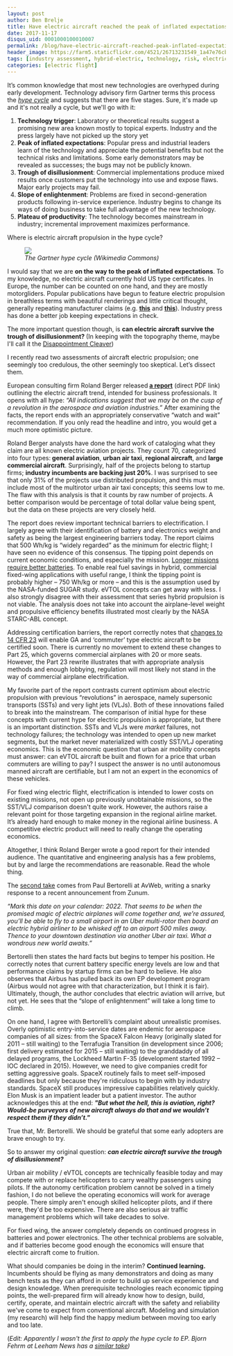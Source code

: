 ```yaml
---
layout: post
author: Ben Brelje
title: Have electric aircraft reached the peak of inflated expectations?
date: 2017-11-17
disqus_uid: 0001000100010007
permalink: /blog/have-electric-aircraft-reached-peak-inflated-expectations/
header_image: https://farm5.staticflickr.com/4521/26713231549_1a47e76cb5_o.png
tags: [industry assessment, hybrid-electric, technology, risk, electric propulsion]
categories: [electric flight]
---
```


<div class="block-paragraph"><div class="rich-text"><p>It’s common knowledge that most new technologies are
overhyped during early development. Technology advisory firm Gartner terms this
process the <i><a href="https://www.gartner.com/technology/research/methodologies/hype-cycle.jsp">hype cycle</a></i> and suggests
that there are five stages. Sure, it's made up and it's not really a cycle, but we'll go with it:</p><p></p><ol><li><b>Technology trigger</b>: Laboratory or theoretical
results suggest a promising new area known mostly to topical experts. Industry
and the press largely have not picked up the story yet<br/></li><li><b>Peak of inflated expectations</b>: Popular press
and industrial leaders learn of the technology and appreciate the
potential benefits but not the technical risks and limitations. Some early
demonstrators may be revealed as successes; the bugs may not be publicly known.<br/></li><li><b>Trough of disillusionment</b>: Commercial
implementations produce mixed results once customers put the technology into
use and expose flaws. Major early projects may fail.<br/></li><li><b>Slope of enlightenment</b>: Problems are fixed in
second-generation products following in-service experience. Industry begins to
change its ways of doing business to take full advantage of the new technology.<br/></li><li><b>Plateau of productivity</b>: The technology becomes mainstream
in industry; incremental improvement maximizes performance. <br/></li></ol>Where
is electric aircraft propulsion in the hype cycle?<p></p><p></p></div></div>

<!--more-->

<div class="block-rawhtml"><figure class="figure">
<script data-pagespeed-no-defer>//<![CDATA[
(function(){for(var g="function"==typeof Object.defineProperties?Object.defineProperty:function(b,c,a){if(a.get||a.set)throw new TypeError("ES3 does not support getters and setters.");b!=Array.prototype&&b!=Object.prototype&&(b[c]=a.value)},h="undefined"!=typeof window&&window===this?this:"undefined"!=typeof global&&null!=global?global:this,k=["String","prototype","repeat"],l=0;l<k.length-1;l++){var m=k[l];m in h||(h[m]={});h=h[m]}var n=k[k.length-1],p=h[n],q=p?p:function(b){var c;if(null==this)throw new TypeError("The 'this' value for String.prototype.repeat must not be null or undefined");c=this+"";if(0>b||1342177279<b)throw new RangeError("Invalid count value");b|=0;for(var a="";b;)if(b&1&&(a+=c),b>>>=1)c+=c;return a};q!=p&&null!=q&&g(h,n,{configurable:!0,writable:!0,value:q});var t=this;function u(b,c){var a=b.split("."),d=t;a[0]in d||!d.execScript||d.execScript("var "+a[0]);for(var e;a.length&&(e=a.shift());)a.length||void 0===c?d[e]?d=d[e]:d=d[e]={}:d[e]=c};function v(b){var c=b.length;if(0<c){for(var a=Array(c),d=0;d<c;d++)a[d]=b[d];return a}return[]};function w(b){var c=window;if(c.addEventListener)c.addEventListener("load",b,!1);else if(c.attachEvent)c.attachEvent("onload",b);else{var a=c.onload;c.onload=function(){b.call(this);a&&a.call(this)}}};var x;function y(b,c,a,d,e){this.h=b;this.j=c;this.l=a;this.f=e;this.g={height:window.innerHeight||document.documentElement.clientHeight||document.body.clientHeight,width:window.innerWidth||document.documentElement.clientWidth||document.body.clientWidth};this.i=d;this.b={};this.a=[];this.c={}}function z(b,c){var a,d,e=c.getAttribute("data-pagespeed-url-hash");if(a=e&&!(e in b.c))if(0>=c.offsetWidth&&0>=c.offsetHeight)a=!1;else{d=c.getBoundingClientRect();var f=document.body;a=d.top+("pageYOffset"in window?window.pageYOffset:(document.documentElement||f.parentNode||f).scrollTop);d=d.left+("pageXOffset"in window?window.pageXOffset:(document.documentElement||f.parentNode||f).scrollLeft);f=a.toString()+","+d;b.b.hasOwnProperty(f)?a=!1:(b.b[f]=!0,a=a<=b.g.height&&d<=b.g.width)}a&&(b.a.push(e),b.c[e]=!0)}y.prototype.checkImageForCriticality=function(b){b.getBoundingClientRect&&z(this,b)};u("pagespeed.CriticalImages.checkImageForCriticality",function(b){x.checkImageForCriticality(b)});u("pagespeed.CriticalImages.checkCriticalImages",function(){A(x)});function A(b){b.b={};for(var c=["IMG","INPUT"],a=[],d=0;d<c.length;++d)a=a.concat(v(document.getElementsByTagName(c[d])));if(a.length&&a[0].getBoundingClientRect){for(d=0;c=a[d];++d)z(b,c);a="oh="+b.l;b.f&&(a+="&n="+b.f);if(c=!!b.a.length)for(a+="&ci="+encodeURIComponent(b.a[0]),d=1;d<b.a.length;++d){var e=","+encodeURIComponent(b.a[d]);131072>=a.length+e.length&&(a+=e)}b.i&&(e="&rd="+encodeURIComponent(JSON.stringify(B())),131072>=a.length+e.length&&(a+=e),c=!0);C=a;if(c){d=b.h;b=b.j;var f;if(window.XMLHttpRequest)f=new XMLHttpRequest;else if(window.ActiveXObject)try{f=new ActiveXObject("Msxml2.XMLHTTP")}catch(r){try{f=new ActiveXObject("Microsoft.XMLHTTP")}catch(D){}}f&&(f.open("POST",d+(-1==d.indexOf("?")?"?":"&")+"url="+encodeURIComponent(b)),f.setRequestHeader("Content-Type","application/x-www-form-urlencoded"),f.send(a))}}}function B(){var b={},c;c=document.getElementsByTagName("IMG");if(!c.length)return{};var a=c[0];if(!("naturalWidth"in a&&"naturalHeight"in a))return{};for(var d=0;a=c[d];++d){var e=a.getAttribute("data-pagespeed-url-hash");e&&(!(e in b)&&0<a.width&&0<a.height&&0<a.naturalWidth&&0<a.naturalHeight||e in b&&a.width>=b[e].o&&a.height>=b[e].m)&&(b[e]={rw:a.width,rh:a.height,ow:a.naturalWidth,oh:a.naturalHeight})}return b}var C="";u("pagespeed.CriticalImages.getBeaconData",function(){return C});u("pagespeed.CriticalImages.Run",function(b,c,a,d,e,f){var r=new y(b,c,a,e,f);x=r;d&&w(function(){window.setTimeout(function(){A(r)},0)})});})();pagespeed.CriticalImages.Run('/mod_pagespeed_beacon','https://brelje.net/blog/have-electric-aircraft-reached-peak-inflated-expectations/','8Xxa2XQLv9',true,false,'ZA2yw0MBm_o');
//]]></script><img src="https://upload.wikimedia.org/wikipedia/commons/b/bf/Hype-Cycle-General.png" class="img-responsive" data-pagespeed-url-hash="3189459121" onload="pagespeed.CriticalImages.checkImageForCriticality(this);">
  <figcaption class="figure-caption"><i>The Gartner hype cycle (Wikimedia Commons)</i></figcaption>
</figure></div>
<div class="block-paragraph"><div class="rich-text"><p>I would say that we are <b>on the way to the peak of inflated
expectations</b>. To my knowledge, no electric aircraft currently hold US type
certificates. In Europe, the number can be counted on one hand, and they are mostly motorgliders. Popular
publications have begun to feature electric propulsion in breathless terms with
beautiful renderings and little critical thought, generally repeating manufacturer claims (e.g. <a href="https://www.theguardian.com/business/2017/sep/27/easyjet-electric-planes-wright-electric-flights"><b>this</b></a> and <a href="https://techcrunch.com/2017/10/05/how-zunum-aeros-hybrid-electric-planes-aim-to-transform-flight-starting-in-2022/"><b>this</b></a>). Industry press has done a
better job keeping expectations in check.</p><p>The more important question though, is <b>can electric aircraft survive the trough of disillusionment? </b>(In keeping with the topography theme, maybe I'll call it the <a href="https://www.mountaineers.org/explore/routes-places/paradise-area-review/mount-rainier-disappointment-cleaver">Disappointment Cleaver</a>)</p>

<p>I recently read two assessments of aircraft electric
propulsion; one seemingly too credulous, the other seemingly too skeptical.
Let’s dissect them.</p>

<p>European consulting firm Roland Berger released<b> <a href="https://www.rolandberger.com/publications/publication_pdf/roland_berger_aircraft_electrical_propulsion.pdf">a report</a></b> (direct PDF link) outlining the electric aircraft trend, intended for business professionals. It opens
with all hype: <i>“All indications suggest that we may be on the cusp of a
revolution in the aerospace and aviation industries.” </i>After examining
the facts, the report ends with an appropriately conservative “watch and wait”
recommendation. If you only read the headline and intro, you would get a much more optimistic picture.</p>

<p>Roland Berger analysts have done the hard work of
cataloging what they claim are all known electric aviation projects.  They count 70, categorized into four types:<b>
general aviation</b>, <b>urban air taxi</b>, <b>regional aircraft</b>, and <b>large commercial aircraft</b>.
Surprisingly, half of the projects belong to startup firms; <b>industry incumbents
are backing just 20%</b>. I was surprised to see that only 31% of the projects use
distributed propulsion, and this must include most of the multirotor urban air
taxi concepts; this seems low to me. The flaw with this analysis is that it
counts by raw number of projects. A better comparison would be percentage of
total dollar value being spent, but the data on these projects are very closely
held.</p>

<p>The report does review important technical barriers to electrification. I
largely agree with their identification of battery and electronics weight and
safety as being the largest engineering barriers today. The report claims that
500 Wh/kg is “widely regarded” as the minimum for electric flight; I have
seen no evidence of this consensus. The tipping point depends on current economic conditions, and especially the mission. <a href="https://brelje.net/blog/deriving-modified-breguet-range-equation-hybrid-turboelectric-aircraft/">Longer missions require better batteries</a>. To enable real fuel savings in hybrid, commercial fixed-wing applications with
useful range, I think the tipping point is probably higher – 750 Wh/kg or more – and this is the assumption used by the NASA-funded SUGAR study. eVTOL concepts can get away with less.  I also strongly disagree with their assessment that series hybrid propulsion is not
viable. The analysis does not take into account the airplane-level weight and
propulsive efficiency benefits illustrated most clearly by the NASA STARC-ABL
concept. </p><p>Addressing certification barriers, the report correctly notes that <a href="https://www.aopa.org/advocacy/advocacy-briefs/understanding-part-23-rewrite">changes to 14 CFR 23</a> will enable GA and ‘commuter’ type electric aircraft to be certified soon. There is
currently no movement to extend these changes to Part 25, which governs
commercial airplanes with 20 or more seats. However, the Part 23 rewrite illustrates that with appropriate analysis methods and enough
lobbying, regulation will most likely not stand in the way of commercial
airplane electrification.<br/></p>

<p>My favorite part of the report contrasts current optimism
about electric propulsion with previous “revolutions” in aerospace, namely
supersonic transports (SSTs) and very light jets (VLJs). Both of these
innovations failed to break into the mainstream. The comparison of initial hype
for these concepts with current hype for electric propulsion is appropriate, but there is an
important distinction. SSTs and VLJs were <i>market </i>failures, not technology
failures; the technology was intended to open up new market segments, but the market never materialized with costly SST/VLJ operating economics. This is the economic question that urban air mobility concepts must answer: can eVTOL aircraft be built and flown for a price that urban commuters are willing to pay? I suspect the answer is no until autonomous manned aircraft are certifiable, but I am not an expert in the economics of these vehicles. </p><p>For fixed wing electric flight, electrification is intended to lower costs on existing missions, not open up previously unobtainable missions, so the SST/VLJ comparison doesn't quite work. However, the authors raise a relevant point for those targeting expansion in the regional airline
market. It’s already hard enough to make money in the regional
airline business. A competitive electric product will need to really change the
operating economics.</p>

<p>Altogether, I think Roland Berger wrote a good report for their intended audience. The quantitative and engineering analysis has a
few problems, but by and large the recommendations are reasonable. Read the
whole thing.</p>

<p>The <a href="https://www.avweb.com/blogs/insider/Another-Electric-Airplane-229728-1.html">second take</a> comes from Paul Bertorelli at AvWeb, writing
a snarky response to a recent announcement from Zunum. </p>

<p><i>“Mark this date on your calendar: 2022. That seems to be
when the promised magic of electric airplanes will come together and, we’re
assured, you’ll be able to fly to a small airport in an Uber multi-rotor then
board an electric hybrid airliner to be whisked off to an airport 500 miles
away. Thence to your downtown destination via another Uber air taxi. What a
wondrous new world awaits.”</i></p>

<p>Bertorelli then states the hard facts but begins to temper
his position. He correctly notes that current battery specific energy levels
are low and that performance claims by startup firms can be hard to believe. He
also observes that Airbus has pulled back its own EP development program (Airbus would not agree with that characterization, but I think it is fair). Ultimately, though, the author
concludes that electric aviation will arrive, but not yet. He sees that the
“slope of enlightenment” will take a long time to climb.</p>

<p>On one hand, I agree with Bertorelli’s complaint about
unrealistic promises. Overly optimistic entry-into-service dates are endemic
for aerospace companies of all sizes: from the SpaceX Falcon Heavy (originally
slated for 2011 – still waiting) to the Terrafugia Transition (in development
since 2006; first delivery estimated for 2015 – still waiting) to the
granddaddy of all delayed programs, the Lockheed Martin F-35 (development started 1992 – IOC declared in 2015). However, we need to give companies credit for setting aggressive goals. SpaceX routinely fails to
meet self-imposed deadlines but only because they're ridiculous to begin with by industry standards. SpaceX still produces impressive capabilities relatively quickly. Elon Musk is
an impatient leader but a patient investor. The author acknowledges this at the
end: <i><b>"But what the hell, this is aviation, right? Would-be purveyors
of new aircraft always do that and we wouldn’t respect them if they didn’t."</b></i></p><p></p>

<p>True that, Mr. Bertorelli. We should be grateful that some early adopters are brave enough to try. </p><p>So to answer my original question: <i><b>can electric aircraft survive the trough of disillusionment? </b></i></p><p>Urban air mobility / eVTOL concepts are technically feasible today and may compete with or replace helicopters to carry wealthy passengers using pilots. If the autonomy certification problem cannot be solved in a timely fashion, I do not believe the operating economics will work for average people. There simply aren't enough skilled helicopter pilots, and if there were, they'd be too expensive. There are also serious air traffic management problems which will take decades to solve. </p><p>For fixed wing, the answer completely depends on continued progress in batteries and power electronics. The other technical problems are solvable, and if batteries become good enough the economics will ensure that electric aircraft come to fruition. </p><p>What should companies be doing in the interim? <b>Continued learning.</b> Incumbents should be flying as many demonstrators and doing as many bench tests as they can afford in order to build up service experience and design knowledge. When prerequisite technologies reach economic tipping points, the well-prepared firm will already know how to design, build, certify, operate, and maintain electric aircraft with the safety and reliability we've come to expect from conventional aircraft. Modeling and simulation (my research) will help find the happy medium between moving too early and too late.</p><p>(<i>Edit: Apparently I wasn't the first to apply the hype cycle to EP. Bjorn Fehrm at Leeham News has a <a href="https://leehamnews.com/2017/09/21/bjorns-corner-electric-aircraft-part-13/">similar take</a>)</i></p></div></div>